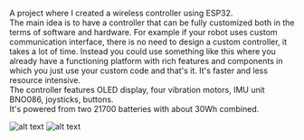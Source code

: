 A project where I created a wireless controller using ESP32.<br>
The main idea is to have a controller that can be fully customized both in the terms of software and hardware. For example if your robot uses custom communication interface, there is no need to design a custom controller, it takes a lot of time. Instead you could use something like this where you already have a functioning platform with rich features and components in which you just use your custom code and that's it. It's faster and less resource intensive. <br>
The controller features OLED display, four vibration motors, IMU unit BNO086, joysticks, buttons.<br>
It's powered from two 21700 batteries with about 30Wh combined.<br>

![alt text](https://github.com/Adam113311777/custom-controller/blob/main/controller_assembled.jpg?raw=true)
![alt text](https://github.com/Adam113311777/custom-controller/blob/main/controller_inside.jpg?raw=true)
